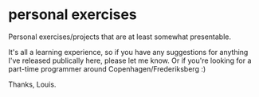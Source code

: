 # personal exercises
Personal exercises/projects that are at least somewhat presentable.

It's all a learning experience, so if you have any suggestions for anything I've released publically here, please let me know. Or if you're looking for a part-time programmer around Copenhagen/Frederiksberg :)

Thanks, Louis.
